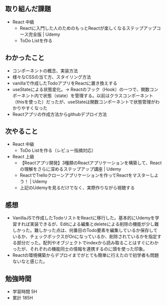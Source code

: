 ## 取り組んだ課題
- React 中級 
  - Reactに入門した人のためのもっとReactが楽しくなるステップアップコース完全版 | Udemy
  - ToDo Listを作る

## わかったこと
- コンポーネントの概念、実装方法
- 様々なCSSの当て方、スタイリング方法
- vanillaで作成したTodoアプリをReactに置き換えする
- useStateによる状態変化。→ Reactのフック（Hook）の一つで、関数コンポーネント内で状態（state）を管理する。以前はクラスコンポーネント（thisを使った）だったが、useStateは関数コンポーネントで状態管理がわかりやすくなった
- Reactアプリの作成方法からgithubデプロイ方法

## 次やること
- React 中級
  - ToDo Listを作る（レビュー指摘対応）
- React 上級
  - 【Reactアプリ開発】3種類のReactアプリケーションを構築して、Reactの理解をさらに深めるステップアップ講座 | Udemy
  - ReactでTrelloクローンアプリケーションを作ってReactをマスターしよう！ | Udemy
  - 上記のUdemyを見るだけでなく、実際作りながら視聴する

## 感想
- VanillaJSで作成したTodoリストをReactに移行した。基本的にUdemyを学習すれば実装できるが、Editによる編集とdeleteによる削除の機能が少し難しかった。難しかった点は、何番目のTodo要素を編集しているか保存しているか、チェックボックスがOnになっているか、削除されているかを指定する部分だった。配列やオブジェクトでindexから読み取ることはすぐにわかったが、それぞれの機能同士の情報を連携するのに頭を使った印象。
- Reactの環境構築からデプロイまでがとても簡単に行えたので初学者も問題ないなと感じた。

## 勉強時間
- 学習時間 5H
- 累計 185H
